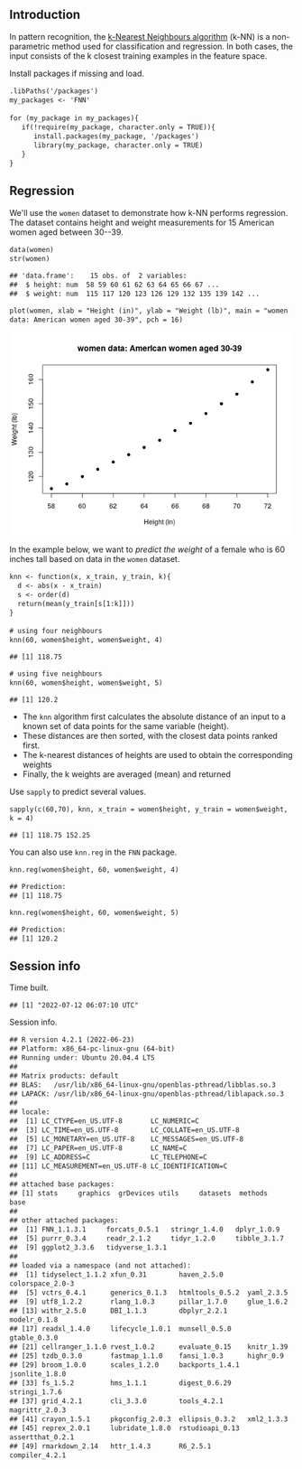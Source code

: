 Introduction
------------

In pattern recognition, the [k-Nearest Neighbours
algorithm](https://en.wikipedia.org/wiki/K-nearest_neighbors_algorithm)
(k-NN) is a non-parametric method used for classification and
regression. In both cases, the input consists of the k closest training
examples in the feature space.

Install packages if missing and load.

``` {.r}
.libPaths('/packages')
my_packages <- 'FNN'

for (my_package in my_packages){
   if(!require(my_package, character.only = TRUE)){
      install.packages(my_package, '/packages')
      library(my_package, character.only = TRUE)
   }
}
```

Regression
----------

We'll use the `women` dataset to demonstrate how k-NN performs
regression. The dataset contains height and weight measurements for 15
American women aged between 30--39.

``` {.r}
data(women)
str(women)
```

    ## 'data.frame':    15 obs. of  2 variables:
    ##  $ height: num  58 59 60 61 62 63 64 65 66 67 ...
    ##  $ weight: num  115 117 120 123 126 129 132 135 139 142 ...

``` {.r}
plot(women, xlab = "Height (in)", ylab = "Weight (lb)", main = "women data: American women aged 30-39", pch = 16)
```

![](img/unnamed-chunk-1-1.png)

In the example below, we want to *predict the weight* of a female who is
60 inches tall based on data in the `women` dataset.

``` {.r}
knn <- function(x, x_train, y_train, k){
  d <- abs(x - x_train)
  s <- order(d)
  return(mean(y_train[s[1:k]]))
}

# using four neighbours
knn(60, women$height, women$weight, 4)
```

    ## [1] 118.75

``` {.r}
# using five neighbours
knn(60, women$height, women$weight, 5)
```

    ## [1] 120.2

-   The `knn` algorithm first calculates the absolute distance of an
    input to a known set of data points for the same variable (height).
-   These distances are then sorted, with the closest data points ranked
    first.
-   The k-nearest distances of heights are used to obtain the
    corresponding weights
-   Finally, the k weights are averaged (mean) and returned

Use `sapply` to predict several values.

``` {.r}
sapply(c(60,70), knn, x_train = women$height, y_train = women$weight, k = 4)
```

    ## [1] 118.75 152.25

You can also use `knn.reg` in the `FNN` package.

``` {.r}
knn.reg(women$height, 60, women$weight, 4)
```

    ## Prediction:
    ## [1] 118.75

``` {.r}
knn.reg(women$height, 60, women$weight, 5)
```

    ## Prediction:
    ## [1] 120.2

Session info
------------

Time built.

    ## [1] "2022-07-12 06:07:10 UTC"

Session info.

    ## R version 4.2.1 (2022-06-23)
    ## Platform: x86_64-pc-linux-gnu (64-bit)
    ## Running under: Ubuntu 20.04.4 LTS
    ## 
    ## Matrix products: default
    ## BLAS:   /usr/lib/x86_64-linux-gnu/openblas-pthread/libblas.so.3
    ## LAPACK: /usr/lib/x86_64-linux-gnu/openblas-pthread/liblapack.so.3
    ## 
    ## locale:
    ##  [1] LC_CTYPE=en_US.UTF-8       LC_NUMERIC=C              
    ##  [3] LC_TIME=en_US.UTF-8        LC_COLLATE=en_US.UTF-8    
    ##  [5] LC_MONETARY=en_US.UTF-8    LC_MESSAGES=en_US.UTF-8   
    ##  [7] LC_PAPER=en_US.UTF-8       LC_NAME=C                 
    ##  [9] LC_ADDRESS=C               LC_TELEPHONE=C            
    ## [11] LC_MEASUREMENT=en_US.UTF-8 LC_IDENTIFICATION=C       
    ## 
    ## attached base packages:
    ## [1] stats     graphics  grDevices utils     datasets  methods   base     
    ## 
    ## other attached packages:
    ##  [1] FNN_1.1.3.1     forcats_0.5.1   stringr_1.4.0   dplyr_1.0.9    
    ##  [5] purrr_0.3.4     readr_2.1.2     tidyr_1.2.0     tibble_3.1.7   
    ##  [9] ggplot2_3.3.6   tidyverse_1.3.1
    ## 
    ## loaded via a namespace (and not attached):
    ##  [1] tidyselect_1.1.2 xfun_0.31        haven_2.5.0      colorspace_2.0-3
    ##  [5] vctrs_0.4.1      generics_0.1.3   htmltools_0.5.2  yaml_2.3.5      
    ##  [9] utf8_1.2.2       rlang_1.0.3      pillar_1.7.0     glue_1.6.2      
    ## [13] withr_2.5.0      DBI_1.1.3        dbplyr_2.2.1     modelr_0.1.8    
    ## [17] readxl_1.4.0     lifecycle_1.0.1  munsell_0.5.0    gtable_0.3.0    
    ## [21] cellranger_1.1.0 rvest_1.0.2      evaluate_0.15    knitr_1.39      
    ## [25] tzdb_0.3.0       fastmap_1.1.0    fansi_1.0.3      highr_0.9       
    ## [29] broom_1.0.0      scales_1.2.0     backports_1.4.1  jsonlite_1.8.0  
    ## [33] fs_1.5.2         hms_1.1.1        digest_0.6.29    stringi_1.7.6   
    ## [37] grid_4.2.1       cli_3.3.0        tools_4.2.1      magrittr_2.0.3  
    ## [41] crayon_1.5.1     pkgconfig_2.0.3  ellipsis_0.3.2   xml2_1.3.3      
    ## [45] reprex_2.0.1     lubridate_1.8.0  rstudioapi_0.13  assertthat_0.2.1
    ## [49] rmarkdown_2.14   httr_1.4.3       R6_2.5.1         compiler_4.2.1
